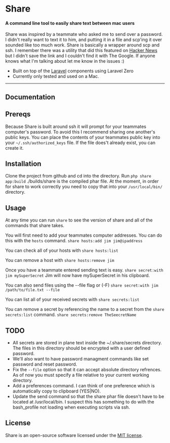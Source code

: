 # Share
<h4>A command line tool to easily share text between mac users</h4>

Share was inspired by a teammate who asked me to send over a password. I didn't really want to text it to him, and putting it in a file and scp'ing it over sounded like too much work. Share is basically a wrapper around scp and ssh. I remember there was a utility that did this featured on [Hacker News](https://news.ycombinator.com/) but I didn't save the link and I couldn't find it with The Google. If anyone knows what I'm talking about let me know in the issues :)

- Built on top of the [Laravel](https://laravel.com) components using Laravel Zero
- Currently only tested and used on a Mac.

------

## Documentation

## Prereqs
Because Share is built around ssh it will prompt for your teammates computer's password. To avoid this I recommend sharing one another's public keys.
You can place the contents of your teammates public key into your `~/.ssh/authorized_keys` file. If the file does't already exist, you can create it.

## Installation 
Clone the project from github and cd into the directory.
Run
`php share app:build`
./builds/share is the compiled phar file. At the moment, in order for share to work correctly you need to copy that into your `/usr/local/bin/` directory.

## Usage
At any time you can run `share` to see the version of share and all of the commands that share takes.

You will first need to add your teammates computer addresses. You can do this with the `hosts` command.
`share hosts:add jim jim@ipaddress`

You can check all of your hosts with
`share hosts:list`

You can remove a host with
`share hosts:remove jim`

Once you have a teammate entered sending text is easy.
`share secret:with jim mySuperSecret`
Jim will now have mySuperSecret in his clipboard.

You can also send files using the --file flag or (-F)
`share secret:with jim /path/to/file.txt --file`

You can list all of your received secrets with
`share secrets:list`

You can remove a secret by referencing the name to a secret from the `share secrets:list` command.
`share secrets:remove TheSeecretName`

## TODO
- All secrets are stored in plane text inside the ~/.share/secrets directory. The files in this directory should be encrypted with a user defined password.
- We'll also want to have password managment commands like set password and reset password.
- Fix the `--file` option so that it can accept absolute directory refrences. As of now you must specify a file relative to your current working directory.
- Add a preferences command. I can think of one preference which is automatically copy to clipboard (YES|NO).
- Update the send command so that the share phar file doesn't have to be located at /usr/local/bin. I suspect this has something to do with the bash_profile not loading when executing scripts via ssh.
## License

Share is an open-source software licensed under the [MIT license](https://github.com/laravel-zero/laravel-zero/blob/stable/LICENSE.md).
